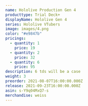 ```yaml
---
name: Hololive Production Gen 4
producttype: Trial Deck+
displayName: Hololive Gen 4
series: Hololive VTubers
image: images/4.png
color: "#e9847b"
pricings:
  - quantity: 1
    price: 19
  - quantity: 2
    price: 32
  - quantity: 6
    price: 95
description: 6 tds will be a case
weight: 3
preorder: 2021-08-07T16:00:00.000Z
release: 2021-09-23T16:00:00.000Z
asin: s-Y9q04MxQ7-s
merchandise: weiss
---
```

